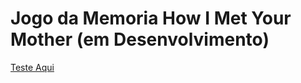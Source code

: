 # Jogo da Memoria How I Met Your Mother (em Desenvolvimento)
[Teste Aqui](https://himymmemorygame.vercel.app/)
